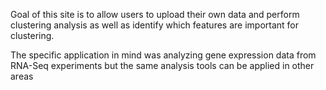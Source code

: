 Goal of this site is to allow users to upload their own data and perform clustering analysis as well as identify which features are important for clustering.

The specific application in mind was analyzing gene expression data from RNA-Seq experiments but the same analysis tools can be applied in other areas
